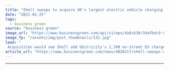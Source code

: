 ```yaml
---
title: "Shell swoops to acquire UK's largest electric vehicle charging network Ubitricity"
date: "2021-01-25"
tags: 
  - business green
source: "business green"
image_url: "https://www.businessgreen.com/api/v1/wps/da8c638/34afbdc9-0a65-468e-9cac-39c6bebb1abc/13/45A9522-LR-ubi-185x114.jpg"
image_fp: "/assets/img/post_thumbnails/132.jpg"
lead: "
 Acquisition would see Shell add Ubitricity's 2,700 on-street EV charge points in the UK to its broader network of forecourt and motorway service station charging infrastructure ..."
article_url: "https://www.businessgreen.com/news/4026217/shell-swoops-acquire-uk-largest-electric-vehicle-charging-network-ubitricity"
---
```


---
